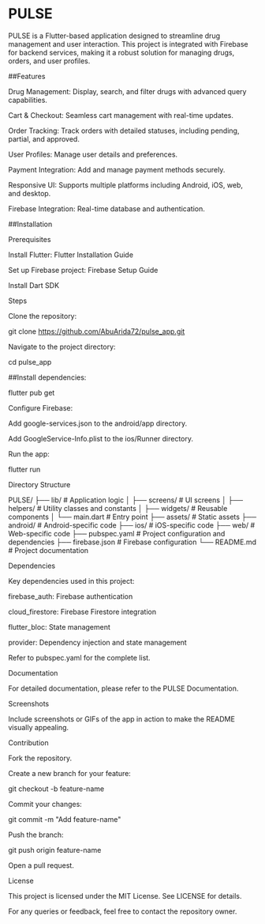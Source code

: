 # PULSE

PULSE is a Flutter-based application designed to streamline drug management and user interaction. This project is integrated with Firebase for backend services, making it a robust solution for managing drugs, orders, and user profiles.

##Features

Drug Management: Display, search, and filter drugs with advanced query capabilities.

Cart & Checkout: Seamless cart management with real-time updates.

Order Tracking: Track orders with detailed statuses, including pending, partial, and approved.

User Profiles: Manage user details and preferences.

Payment Integration: Add and manage payment methods securely.

Responsive UI: Supports multiple platforms including Android, iOS, web, and desktop.

Firebase Integration: Real-time database and authentication.

##Installation

Prerequisites

Install Flutter: Flutter Installation Guide

Set up Firebase project: Firebase Setup Guide

Install Dart SDK

Steps

Clone the repository:

git clone https://github.com/AbuArida72/pulse_app.git

Navigate to the project directory:

cd pulse_app

##Install dependencies:

flutter pub get

Configure Firebase:

Add google-services.json to the android/app directory.

Add GoogleService-Info.plist to the ios/Runner directory.

Run the app:

flutter run

Directory Structure

PULSE/
├── lib/                  # Application logic
│   ├── screens/          # UI screens
│   ├── helpers/          # Utility classes and constants
│   ├── widgets/          # Reusable components
│   └── main.dart         # Entry point
├── assets/               # Static assets
├── android/              # Android-specific code
├── ios/                  # iOS-specific code
├── web/                  # Web-specific code
├── pubspec.yaml          # Project configuration and dependencies
├── firebase.json         # Firebase configuration
└── README.md             # Project documentation

Dependencies

Key dependencies used in this project:

firebase_auth: Firebase authentication

cloud_firestore: Firebase Firestore integration

flutter_bloc: State management

provider: Dependency injection and state management

Refer to pubspec.yaml for the complete list.

Documentation

For detailed documentation, please refer to the PULSE Documentation.

Screenshots

Include screenshots or GIFs of the app in action to make the README visually appealing.

Contribution

Fork the repository.

Create a new branch for your feature:

git checkout -b feature-name

Commit your changes:

git commit -m "Add feature-name"

Push the branch:

git push origin feature-name

Open a pull request.

License

This project is licensed under the MIT License. See LICENSE for details.

For any queries or feedback, feel free to contact the repository owner.
